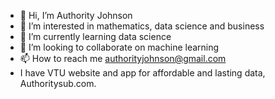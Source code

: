 - 👋 Hi, I’m Authority Johnson
- 👀 I’m interested in mathematics, data science and business
- 🌱 I’m currently learning data science
- 💞️ I’m looking to collaborate on machine learning
- 📫 How to reach me authorityjohnson@gmail.com
-  I have VTU website and app for affordable and lasting data, Authoritysub.com. 
<!---
Nwendulism/Nwendulism is a ✨ special ✨ repository because its `README.md` (this file) appears on your GitHub profile.
You can click the Preview link to take a look at your changes.
--->
